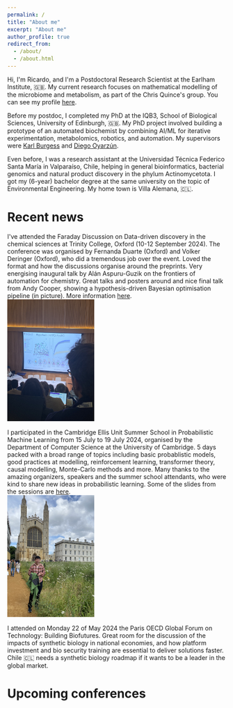 ```yaml
---
permalink: /
title: "About me"
excerpt: "About me"
author_profile: true
redirect_from: 
  - /about/
  - /about.html
---
```


Hi, I'm Ricardo, and I'm a Postdoctoral Research Scientist at the Earlham Institute, 🇬🇧. My current research focuses on mathematical modelling of the microbiome and metabolism, as part of the Chris Quince's group. You can see my profile [here](https://www.earlham.ac.uk/profile/ricardo-valencia-albornoz).

Before my postdoc, I completed my PhD at the IQB3, School of Biological Sciences, University of Edinburgh, 🇬🇧. My PhD project involved building a prototype of an automated biochemist by combining AI/ML for iterative experimentation, metabolomics, robotics, and automation. My supervisors were [Karl Burgess](https://burgess.bio.ed.ac.uk/) and [Diego Oyarzún](https://homepages.inf.ed.ac.uk/doyarzun/). 

Even before, I was a research assistant at the Universidad Técnica Federico Santa María in Valparaíso, Chile, helping in general bioinformatics, bacterial genomics and natural product discovery in the phylum Actinomycetota. I got my (6-year) bachelor degree at the same university on the topic of Environmental Engineering. My home town is Villa Alemana, 🇨🇱. 

Recent news
======

I've attended the Faraday Discussion on Data-driven discovery in the chemical sciences at Trinity College, Oxford (10-12 September 2024). The conference was organised by Fernanda Duarte (Oxford) and Volker Deringer (Oxford), who did a tremendous job over the event. Loved the format and how the discussions organise around the preprints. Very energising inaugural talk by Alán Aspuru-Guzik on the frontiers of automation for chemistry. Great talks and posters around and nice final talk from Andy Cooper, showing a hypothesis-driven Bayesian optimisation pipeline (in picture). More information [here](https://www.rsc.org/events/detail/76887/data-driven-discovery-in-the-chemical-sciences-faraday-discussion). <br><img src='/images/IMG_8687.jpg' width='200' height='280'>

I participated in the Cambridge Ellis Unit Summer School in Probabilistic Machine Learning from 15 July to 19 July 2024, organised by the Department of Computer Science at the University of Cambridge. 5 days packed with a broad range of topics including basic probablistic models, good practices at modelling, reinforcement learning, transformer theory, causal modelling, Monte-Carlo methods and more. Many thanks to the amazing organizers, speakers and the summer school attendants, who were kind to share new ideas in probabilistic learning. Some of the slides from the sessions are [here](https://www.ellis.eng.cam.ac.uk/summer-school/).<br><img src='/images/IMG_8499.jpg' width='200' height='280'>

I attended on Monday 22 of May 2024 the Paris OECD Global Forum on Technology: Building Biofutures. Great room for the discussion of the impacts of synthetic biology in national economies, and how platform investment and bio security training are essential to deliver solutions faster. Chile 🇨🇱 needs a synthetic biology roadmap if it wants to be a leader in the global market.

Upcoming conferences
======


